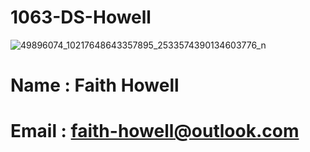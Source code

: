 # 1063-DS-Howell

![49896074_10217648643357895_2533574390134603776_n](https://user-images.githubusercontent.com/54634193/64174983-01717980-ce20-11e9-9ef5-1826aa861cce.jpg)

# Name : Faith Howell
# Email : faith-howell@outlook.com

